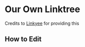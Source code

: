 # Our Own Linktree
Credits to [Linkyee](https://github.com/ZhgChgLi/linkyee) for providing this

## How to Edit
